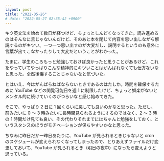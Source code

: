 ```yaml
---
layout: post
title: "2022-05-26"
# date: "2022-05-27 02:35:42 +0900"
---
```


キク英文法を始めて数日が経つけど、ちょっとしんどくなってきた。読み進めるのはそんなに苦じゃないんだけど、そのあと本を閉じて内容を思い出しながら解説するのがキツい。一つ一つ思い出すのが大変だし、説明するというのも意外に言葉が出てこなかったりして大変だということがわかった。

たまに、学生のころもっと勉強しておけば良かったと思うことがあるけど、これをやっていてやっぱりこんな精神的にキツいことはがんばれなくても仕方ないなと思った。全然後悔することじゃないなと気づいた。

とはいえ、今はがんばらねばならないときであるのはたしか。時間を確保するために YouTube などの閲覧可能日を週 1 に制限したけど、ちょっと娯楽がないとメンタル的に続けていくのがつらいなと感じ始めてきた。

そこで、やっぱり 2 日に 1 回くらいに戻しても良いのかなと思った。ただし、前みたいに 0 〜 3 時みたいに長時間見られるようにするのではなく、2 〜 3 時の 1 時間だけ見ても良い、その代わりそれまでにはちゃんと勉強をしておく、というスタンスのほうがモチベーションが保ちやすいかなと思った。

ちなみに昨日だか一昨日あたりに、YouTube が見られるときじゃないと cron のスケジュールが変えられなくなってしまったので、とりあえずファイルだけ変更しておいて、YouTube が見られるとき（明日の夜中）になったら変えようと思っている。













